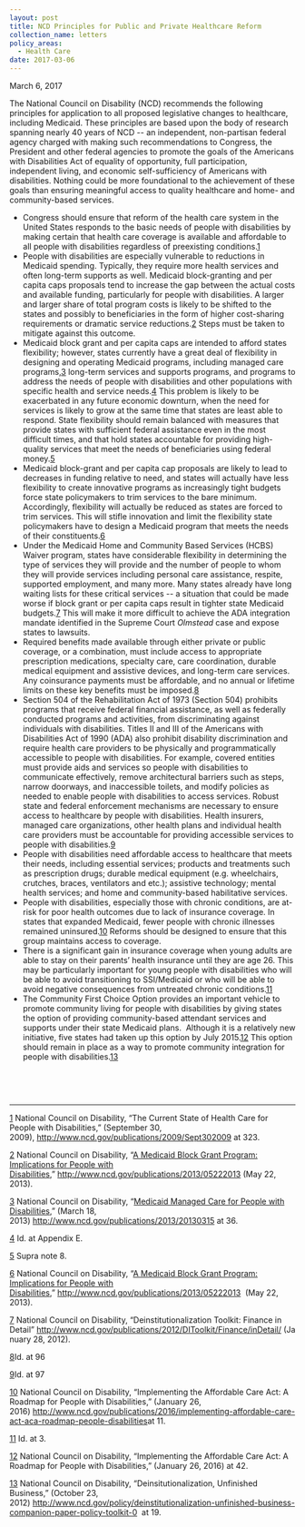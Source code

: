 ```yaml
---
layout: post
title: NCD Principles for Public and Private Healthcare Reform
collection_name: letters
policy_areas:
  - Health Care
date: 2017-03-06
---
```

M﻿arch 6, 2017

The National Council on Disability (NCD) recommends the following principles for application to all proposed legislative changes to healthcare, including Medicaid. These principles are based upon the body of research spanning nearly 40 years of NCD -- an independent, non-partisan federal agency charged with making such recommendations to Congress, the President and other federal agencies to promote the goals of the Americans with Disabilities Act of equality of opportunity, full participation, independent living, and economic self-sufficiency of Americans with disabilities. Nothing could be more foundational to the achievement of these goals than ensuring meaningful access to quality healthcare and home- and community-based services.

* Congress should ensure that reform of the health care system in the United States responds to the basic needs of people with disabilities by making certain that health care coverage is available and affordable to all people with disabilities regardless of preexisting conditions.[1](https://ncd.gov/publications/2017/principles-for-healthcare-reform#_edn1) 
* People with disabilities are especially vulnerable to reductions in Medicaid spending. Typically, they require more health services and often long-term supports as well. Medicaid block-granting and per capita caps proposals tend to increase the gap between the actual costs and available funding, particularly for people with disabilities. A larger and larger share of total program costs is likely to be shifted to the states and possibly to beneficiaries in the form of higher cost-sharing requirements or dramatic service reductions.[2](https://ncd.gov/publications/2017/principles-for-healthcare-reform#_edn2) Steps must be taken to mitigate against this outcome. 
* Medicaid block grant and per capita caps are intended to afford states flexibility; however, states currently have a great deal of flexibility in designing and operating Medicaid programs, including managed care programs,[3](https://ncd.gov/publications/2017/principles-for-healthcare-reform#_edn3) long-term services and supports programs, and programs to address the needs of people with disabilities and other populations with specific health and service needs.[4](https://ncd.gov/publications/2017/principles-for-healthcare-reform#_edn4) This problem is likely to be exacerbated in any future economic downturn, when the need for services is likely to grow at the same time that states are least able to respond. State flexibility should remain balanced with measures that provide states with sufficient federal assistance even in the most difficult times, and that hold states accountable for providing high-quality services that meet the needs of beneficiaries using federal money.[5](https://ncd.gov/publications/2017/principles-for-healthcare-reform#_edn5) 
* Medicaid block-grant and per capita cap proposals are likely to lead to decreases in funding relative to need, and states will actually have less flexibility to create innovative programs as increasingly tight budgets force state policymakers to trim services to the bare minimum. Accordingly, flexibility will actually be reduced as states are forced to trim services. This will stifle innovation and limit the flexibility state policymakers have to design a Medicaid program that meets the needs of their constituents.[6](https://ncd.gov/publications/2017/principles-for-healthcare-reform#_edn6) 
* Under the Medicaid Home and Community Based Services (HCBS) Waiver program, states have considerable flexibility in determining the type of services they will provide and the number of people to whom they will provide services including personal care assistance, respite, supported employment, and many more. Many states already have long waiting lists for these critical services -- a situation that could be made worse if block grant or per capita caps result in tighter state Medicaid budgets.[7](https://ncd.gov/publications/2017/principles-for-healthcare-reform#_edn7) This will make it more difficult to achieve the ADA integration mandate identified in the Supreme Court *Olmstead* case and expose states to lawsuits.   
* Required benefits made available through either private or public coverage, or a combination, must include access to appropriate prescription medications, specialty care, care coordination, durable medical equipment and assistive devices, and long-term care services. Any coinsurance payments must be affordable, and no annual or lifetime limits on these key benefits must be imposed.[8](https://ncd.gov/publications/2017/principles-for-healthcare-reform#_edn8) 
* Section 504 of the Rehabilitation Act of 1973 (Section 504) prohibits programs that receive federal financial assistance, as well as federally conducted programs and activities, from discriminating against individuals with disabilities. Titles II and III of the Americans with Disabilities Act of 1990 (ADA) also prohibit disability discrimination and require health care providers to be physically and programmatically accessible to people with disabilities. For example, covered entities must provide aids and services so people with disabilities to communicate effectively, remove architectural barriers such as steps, narrow doorways, and inaccessible toilets, and modify policies as needed to enable people with disabilities to access services. Robust state and federal enforcement mechanisms are necessary to ensure access to healthcare by people with disabilities. Health insurers, managed care organizations, other health plans and individual health care providers must be accountable for providing accessible services to people with disabilities.[9](https://ncd.gov/publications/2017/principles-for-healthcare-reform#_edn9) 
* People with disabilities need affordable access to healthcare that meets their needs, including essential services; products and treatments such as prescription drugs; durable medical equipment (e.g. wheelchairs, crutches, braces, ventilators and etc.); assistive technology; mental health services; and home and community-based habilitative services. 
* People with disabilities, especially those with chronic conditions, are at-risk for poor health outcomes due to lack of insurance coverage. In states that expanded Medicaid, fewer people with chronic illnesses remained uninsured.[10](https://ncd.gov/publications/2017/principles-for-healthcare-reform#_edn10) Reforms should be designed to ensure that this group maintains access to coverage. 
* There is a significant gain in insurance coverage when young adults are able to stay on their parents’ health insurance until they are age 26. This may be particularly important for young people with disabilities who will be able to avoid transitioning to SSI/Medicaid or who will be able to avoid negative consequences from untreated chronic conditions.[11](https://ncd.gov/publications/2017/principles-for-healthcare-reform#_edn11) 
* The Community First Choice Option provides an important vehicle to promote community living for people with disabilities by giving states the option of providing community-based attendant services and supports under their state Medicaid plans.  Although it is a relatively new initiative, five states had taken up this option by July 2015.[12](https://ncd.gov/publications/2017/principles-for-healthcare-reform#_edn12) This option should remain in place as a way to promote community integration for people with disabilities.[13](https://ncd.gov/publications/2017/principles-for-healthcare-reform#_edn13)

 

 



- - -

[1](https://ncd.gov/publications/2017/principles-for-healthcare-reform#_ednref1) National Council on Disability, “The Current State of Health Care for People with Disabilities,” (September 30, 2009), <http://www.ncd.gov/publications/2009/Sept302009> at 323.

[2](https://ncd.gov/publications/2017/principles-for-healthcare-reform#_ednref2) National Council on Disability, “[A Medicaid Block Grant Program: Implications for People with Disabilities](http://www.ncd.gov/publications/2013/05222013),” <http://www.ncd.gov/publications/2013/05222013> (May 22, 2013).

[3](https://ncd.gov/publications/2017/principles-for-healthcare-reform#_ednref3) National Council on Disability, “[Medicaid Managed Care for People with Disabilities](http://www.ncd.gov/publications/2013/20130315),” (March 18, 2013) <http://www.ncd.gov/publications/2013/20130315> at 36.

[4](https://ncd.gov/publications/2017/principles-for-healthcare-reform#_ednref4) Id. at Appendix E.

[5](https://ncd.gov/publications/2017/principles-for-healthcare-reform#_ednref5) Supra note 8.

[6](https://ncd.gov/publications/2017/principles-for-healthcare-reform#_ednref6) National Council on Disability, “[A Medicaid Block Grant Program: Implications for People with Disabilities](http://www.ncd.gov/publications/2013/05222013),” <http://www.ncd.gov/publications/2013/05222013>  (May 22, 2013).

[7](https://ncd.gov/publications/2017/principles-for-healthcare-reform#_ednref7) National Council on Disability, “Deinstitutionalization Toolkit: Finance in Detail” <http://www.ncd.gov/publications/2012/DIToolkit/Finance/inDetail/> (January 28, 2012).

[8](https://ncd.gov/publications/2017/principles-for-healthcare-reform#_ednref8)Id. at 96

[9](https://ncd.gov/publications/2017/principles-for-healthcare-reform#_ednref9)Id. at 97

[10](https://ncd.gov/publications/2017/principles-for-healthcare-reform#_ednref10) National Council on Disability, “Implementing the Affordable Care Act: A Roadmap for People with Disabilities,” (January 26, 2016) <http://www.ncd.gov/publications/2016/implementing-affordable-care-act-aca-roadmap-people-disabilities>at 11.

[11](https://ncd.gov/publications/2017/principles-for-healthcare-reform#_ednref11) Id. at 3.

[12](https://ncd.gov/publications/2017/principles-for-healthcare-reform#_ednref12) National Council on Disability, “Implementing the Affordable Care Act: A Roadmap for People with Disabilities,” (January 26, 2016) at 42.

[13](https://ncd.gov/publications/2017/principles-for-healthcare-reform#_ednref13) National Council on Disability, “Deinsitutionalization, Unfinished Business,” (October 23, 2012) <http://www.ncd.gov/policy/deinstitutionalization-unfinished-business-companion-paper-policy-toolkit-0>  at 19.
